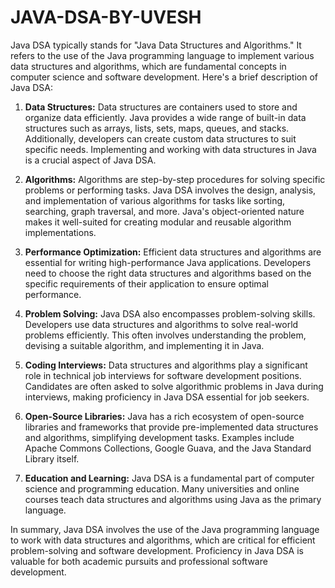 # JAVA-DSA-BY-UVESH
Java DSA typically stands for "Java Data Structures and Algorithms." It refers to the use of the Java programming language to implement various data structures and algorithms, which are fundamental concepts in computer science and software development. Here's a brief description of Java DSA:

1. **Data Structures:** Data structures are containers used to store and organize data efficiently. Java provides a wide range of built-in data structures such as arrays, lists, sets, maps, queues, and stacks. Additionally, developers can create custom data structures to suit specific needs. Implementing and working with data structures in Java is a crucial aspect of Java DSA.

2. **Algorithms:** Algorithms are step-by-step procedures for solving specific problems or performing tasks. Java DSA involves the design, analysis, and implementation of various algorithms for tasks like sorting, searching, graph traversal, and more. Java's object-oriented nature makes it well-suited for creating modular and reusable algorithm implementations.

3. **Performance Optimization:** Efficient data structures and algorithms are essential for writing high-performance Java applications. Developers need to choose the right data structures and algorithms based on the specific requirements of their application to ensure optimal performance.

4. **Problem Solving:** Java DSA also encompasses problem-solving skills. Developers use data structures and algorithms to solve real-world problems efficiently. This often involves understanding the problem, devising a suitable algorithm, and implementing it in Java.

5. **Coding Interviews:** Data structures and algorithms play a significant role in technical job interviews for software development positions. Candidates are often asked to solve algorithmic problems in Java during interviews, making proficiency in Java DSA essential for job seekers.

6. **Open-Source Libraries:** Java has a rich ecosystem of open-source libraries and frameworks that provide pre-implemented data structures and algorithms, simplifying development tasks. Examples include Apache Commons Collections, Google Guava, and the Java Standard Library itself.

7. **Education and Learning:** Java DSA is a fundamental part of computer science and programming education. Many universities and online courses teach data structures and algorithms using Java as the primary language.

In summary, Java DSA involves the use of the Java programming language to work with data structures and algorithms, which are critical for efficient problem-solving and software development. Proficiency in Java DSA is valuable for both academic pursuits and professional software development.
